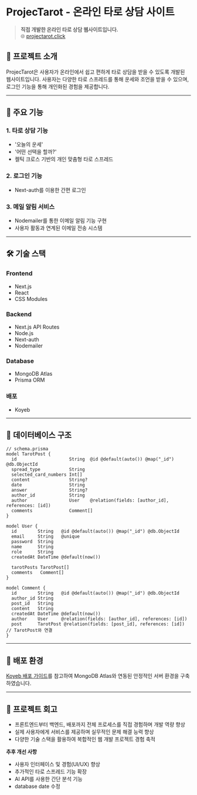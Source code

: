 # ProjecTarot - 온라인 타로 상담 사이트

> **직접 개발한 온라인 타로 상담 웹사이트입니다.**\
> 🌐 [projectarot.click](https://www.projectarot.click/)

## 🚀 프로젝트 소개

ProjecTarot은 사용자가 온라인에서 쉽고 편하게 타로 상담을 받을 수 있도록 개발된 웹사이트입니다. 사용자는 다양한 타로 스프레드를 통해 운세와 조언을 받을 수 있으며, 로그인 기능을 통해 개인화된 경험을 제공합니다.

---

## 📌 주요 기능

### 1. 타로 상담 기능

- '오늘의 운세'
- '어떤 선택을 할까?'
- 켈틱 크로스 기반의 개인 맞춤형 타로 스프레드

### 2. 로그인 기능

- Next-auth를 이용한 간편 로그인

### 3. 메일 알림 서비스

- Nodemailer를 통한 이메일 알림 기능 구현
- 사용자 활동과 연계된 이메일 전송 시스템

---

## 🛠️ 기술 스택

### Frontend

- Next.js
- React
- CSS Modules

### Backend

- Next.js API Routes
- Node.js
- Next-auth
- Nodemailer

### Database

- MongoDB Atlas
- Prisma ORM

### 배포

- Koyeb

---

## 🌱 데이터베이스 구조

```prisma
// schema.prisma
model TarotPost {
  id                    String  @id @default(auto()) @map("_id") @db.ObjectId
  spread_type           String
  selected_card_numbers Int[]
  content               String?
  date                  String
  answer                String?
  author_id             String
  author                User    @relation(fields: [author_id], references: [id])
  comments              Comment[]
}

model User {
  id        String   @id @default(auto()) @map("_id") @db.ObjectId
  email     String   @unique
  password  String
  name      String
  role      String
  createdAt DateTime @default(now())

  tarotPosts TarotPost[]
  comments   Comment[]
}

model Comment {
  id        String   @id @default(auto()) @map("_id") @db.ObjectId
  author_id String
  post_id   String
  content   String
  createdAt DateTime @default(now())
  author    User     @relation(fields: [author_id], references: [id])
  post      TarotPost @relation(fields: [post_id], references: [id]) // TarotPost와 연결
}
```

---

## 📌 배포 환경

[Koyeb 배포 가이드](https://www.koyeb.com/docs/integrations/databases/mongodb-atlas)를 참고하여 MongoDB Atlas와 연동된 안정적인 서버 환경을 구축하였습니다.

---

## 📝 프로젝트 회고

- 프론트엔드부터 백엔드, 배포까지 전체 프로세스를 직접 경험하며 개발 역량 향상
- 실제 사용자에게 서비스를 제공하며 실무적인 문제 해결 능력 향상
- 다양한 기술 스택을 활용하여 복합적인 웹 개발 프로젝트 경험 축적

**추후 개선 사항**

- 사용자 인터페이스 및 경험(UI/UX) 향상
- 추가적인 타로 스프레드 기능 확장
- AI API를 사용한 간단 분석 기능
- database date 수정
